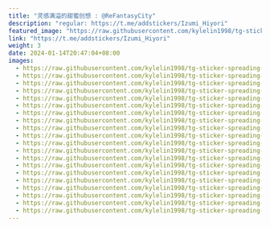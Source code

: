 ```yaml
---
title: "灵感满溢的甜蜜创想 : @ReFantasyCity"
description: "regular: https://t.me/addstickers/Izumi_Hiyori"
featured_image: "https://raw.githubusercontent.com/kylelin1998/tg-sticker-spreading-worldwide-images/main/img/eabdcf85-038e-48a0-a7e6-741a567a7929.jpg"
link: "https://t.me/addstickers/Izumi_Hiyori"
weight: 3
date: 2024-01-14T20:47:04+08:00
images:
  - https://raw.githubusercontent.com/kylelin1998/tg-sticker-spreading-worldwide-images/main/img/eabdcf85-038e-48a0-a7e6-741a567a7929.jpg
  - https://raw.githubusercontent.com/kylelin1998/tg-sticker-spreading-worldwide-images/main/img/bc077964-5f9c-463e-9132-e540e174490a.jpg
  - https://raw.githubusercontent.com/kylelin1998/tg-sticker-spreading-worldwide-images/main/img/5e3a9c08-4327-46a6-a8e3-973a2aabd716.jpg
  - https://raw.githubusercontent.com/kylelin1998/tg-sticker-spreading-worldwide-images/main/img/47ae3d22-eb42-4098-9750-4b504dd37432.jpg
  - https://raw.githubusercontent.com/kylelin1998/tg-sticker-spreading-worldwide-images/main/img/b07be4e9-5dc0-4bbb-b48e-3b8f636d0891.jpg
  - https://raw.githubusercontent.com/kylelin1998/tg-sticker-spreading-worldwide-images/main/img/e662e8d9-90a0-4554-81b1-5d869cfeb108.jpg
  - https://raw.githubusercontent.com/kylelin1998/tg-sticker-spreading-worldwide-images/main/img/ed1fd848-f84a-4f9c-92a3-0e1b5ac58ea6.jpg
  - https://raw.githubusercontent.com/kylelin1998/tg-sticker-spreading-worldwide-images/main/img/9bc31630-b9bf-459b-be37-50e3363a1c75.jpg
  - https://raw.githubusercontent.com/kylelin1998/tg-sticker-spreading-worldwide-images/main/img/241c6716-c6b2-4238-ab29-64a5dc0979f8.jpg
  - https://raw.githubusercontent.com/kylelin1998/tg-sticker-spreading-worldwide-images/main/img/16087aff-75f7-4ae2-8930-cceba812238d.jpg
  - https://raw.githubusercontent.com/kylelin1998/tg-sticker-spreading-worldwide-images/main/img/0d34ca70-97b1-48b0-b2f5-1192e781752a.jpg
  - https://raw.githubusercontent.com/kylelin1998/tg-sticker-spreading-worldwide-images/main/img/16c9f6fe-494b-4ce1-bb92-2839c9bdfe0f.jpg
  - https://raw.githubusercontent.com/kylelin1998/tg-sticker-spreading-worldwide-images/main/img/0cbe4b1a-67a3-4eb2-b81e-abdc579e2dec.jpg
  - https://raw.githubusercontent.com/kylelin1998/tg-sticker-spreading-worldwide-images/main/img/f904d390-e948-4879-b700-4a4db9ed3a6a.jpg
  - https://raw.githubusercontent.com/kylelin1998/tg-sticker-spreading-worldwide-images/main/img/abce1f38-6382-4aad-9176-5b9606967643.jpg
  - https://raw.githubusercontent.com/kylelin1998/tg-sticker-spreading-worldwide-images/main/img/226bfb67-826f-4e54-b896-71a3c9176023.jpg
  - https://raw.githubusercontent.com/kylelin1998/tg-sticker-spreading-worldwide-images/main/img/f3412e22-2b6c-4066-81ab-e87e75573ca1.jpg
  - https://raw.githubusercontent.com/kylelin1998/tg-sticker-spreading-worldwide-images/main/img/f89c4497-631a-4306-997d-ce1fa5c07727.jpg
  - https://raw.githubusercontent.com/kylelin1998/tg-sticker-spreading-worldwide-images/main/img/4cd7dffa-331c-4ed7-a8a3-f0bc12f506f6.jpg
  - https://raw.githubusercontent.com/kylelin1998/tg-sticker-spreading-worldwide-images/main/img/d21ebe66-d704-48f9-bcae-af8717271d9f.jpg
---
```

